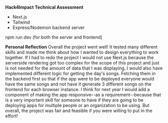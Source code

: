 **Hack4Impact Technical Assessment**

- Next.js
- Tailwind
- Express/Nodemon backend server

npm run dev (for both the server and frontend)


**Personal Reflection**
Overall the project went well! It tested many different skills and made me think about how I wanted to design everything to work together. If I had to redo the project I would not use Next.js because the serverside rendering got too complex for the scope of this project and just is not needed for the amount of data that I was displaying. I would also have implemented different logic for getting the day's songs. Fetching them in the backend first so that if the app were to be deployed everyone would have the same songs and not have it generate 3 different songs on the frontend for each browser instance. I think for next year I would add a component of making the app responsive--as a requirement--because that is a very important skill for someone to have if they are going to be deploying apps for multiple people or an organization to be using. But overall, the project was fair and feasible if you were willing to put in the effort!